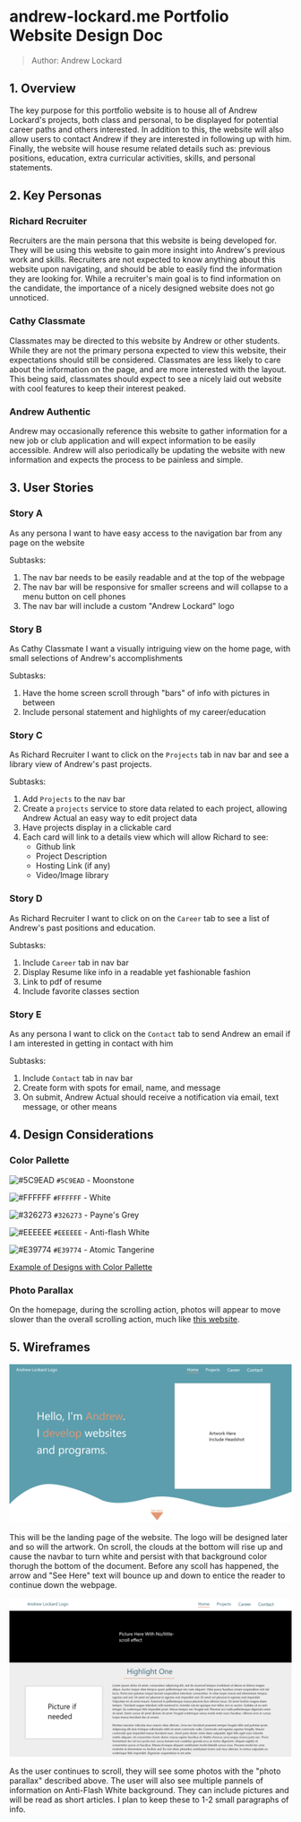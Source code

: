 # andrew-lockard.me Portfolio Website Design Doc

> Author: Andrew Lockard

## 1. Overview

The key purpose for this portfolio website is to house all of Andrew
Lockard's projects, both class and personal, to be displayed for
potential career paths and others interested. In addition to this, the
website will also allow users to contact Andrew if they are interested
in following up with him. 
Finally, the website will house resume related details such as: 
previous positions, education, extra curricular activities, skills, 
and personal statements.

## 2. Key Personas

### Richard Recruiter

Recruiters are the main persona that this website is being developed for.
They will be using this website to gain more insight into Andrew's previous
work and skills. Recruiters are not expected to know anything about this
website upon navigating, and should be able to easily find the information
they are looking for. While a recruiter's main goal is to find information
on the candidate, the importance of a nicely designed website does not go
unnoticed.

### Cathy Classmate

Classmates may be directed to this website by Andrew or other students.
While they are not the primary persona expected to view this website, their
expectations should still be considered. Classmates are less likely to care
about the information on the page, and are more interested with the layout.
This being said, classmates should expect to see a nicely laid out website
with cool features to keep their interest peaked.

### Andrew Authentic

Andrew may occasionally reference this website to gather information for a
new job or club application and will expect information to be easily
accessible. Andrew will also periodically be updating the website with new
information and expects the process to be painless and simple.

## 3. User Stories

### Story A

As any persona I want to have easy access to the navigation bar from any
page on the website

Subtasks:

1. The nav bar needs to be easily readable and at the top of the webpage
2. The nav bar will be responsive for smaller screens and will collapse to
a menu button on cell phones
3. The nav bar will include a custom "Andrew Lockard" logo

### Story B

As Cathy Classmate I want a visually intriguing view on the home page, with
small selections of Andrew's accomplishments

Subtasks:

1. Have the home screen scroll through "bars" of info with pictures in between
2. Include personal statement and highlights of my career/education

### Story C

As Richard Recruiter I want to click on the `Projects` tab in nav bar and see
a library view of Andrew's past projects.

Subtasks:

1. Add `Projects` to the nav bar
2. Create a `projects` service to store data related to each project, allowing
Andrew Actual an easy way to edit project data
3. Have projects display in a clickable card
4. Each card will link to a details view which will allow Richard to see:
    - Github link
    - Project Description
    - Hosting Link (if any)
    - Video/Image library

### Story D

As Richard Recruiter I want to click on on the `Career` tab to see a list of
Andrew's past positions and education.

Subtasks:

1. Include `Career` tab in nav bar
2. Display Resume like info in a readable yet fashionable fashion
3. Link to pdf of resume
4. Include favorite classes section

### Story E

As any persona I want to click on the `Contact` tab to send Andrew an email if
I am interested in getting in contact with him

Subtasks:

1. Include `Contact` tab in nav bar
2. Create form with spots for email, name, and message
3. On submit, Andrew Actual should receive a notification via email, text message,
or other means

## 4. Design Considerations

### Color Pallette

![#5C9EAD](https://placehold.co/15x15/5C9EAD/5C9EAD.png) `#5C9EAD` - Moonstone

![#FFFFFF](https://placehold.co/15x15/FFFFFF/FFFFFF.png) `#FFFFFF` - White

![#326273](https://placehold.co/15x15/326273/326273.png) `#326273` - Payne's Grey

![#EEEEEE](https://placehold.co/15x15/EEEEEE/EEEEEE.png) `#EEEEEE` - Anti-flash White

![#E39774](https://placehold.co/15x15/E39774/E39774.png) `#E39774` - Atomic Tangerine

[Example of Designs with Color Pallette](https://coolors.co/visualizer/5c9ead-ffffff-326273-eeeeee-e39774)

### Photo Parallax

On the homepage, during the scrolling action, photos will appear to move 
slower than the overall scrolling action, much like [this website](https://www.seher.no/annonsorinnhold/v/seher/sf/kvinnen-som-samlet-norden/11130128/).

## 5. Wireframes

![Homepage Top](./images/Home%20Page%20Top.png)

This will be the landing page of the website. The logo will be designed 
later and so will the artwork. On scroll, the clouds at the bottom will 
rise up and cause the navbar to turn white and persist with that 
background color thorugh the bottom of the document. Before any scoll has 
happened, the arrow and "See Here" text will bounce up and down to entice 
the reader to continue down the webpage.

![Homepage Scroll](./images/Home%20Page%20Scroll.png)

As the user continues to scroll, they will see some photos with the "photo 
parallax" described above. The user will also see multiple pannels of 
information on Anti-Flash White background. They can include pictures and 
will be read as short articles. I plan to keep these to 1-2 small 
paragraphs of info.
